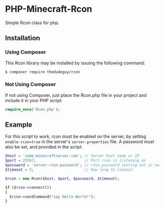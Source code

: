 PHP-Minecraft-Rcon
==================

Simple Rcon class for php.

## Installation
### Using Composer
This Rcon library may be installed by issuing the following command:
```bash
$ composer require thedudeguy/rcon
```
### Not Using Composer
If not using Composer, just place the Rcon.php file in your project and include it in your PHP script:
```php
require_once('Rcon.php');
```

## Example
For this script to work, rcon must be enabled on the server, by setting `enable-rcon=true` in the server's `server.properties` file. A password must also be set, and provided in the script.

```php
$host = 'some.minecraftserver.com'; // Server host name or IP
$port = 25567;                      // Port rcon is listening on
$password = 'server-rcon-password'; // rcon.password setting set in server.properties
$timeout = 3;                       // How long to timeout.

$rcon = new Rcon($host, $port, $password, $timeout);

if ($rcon->connect())
{
  $rcon->sendCommand("say Hello World!");
}
```
